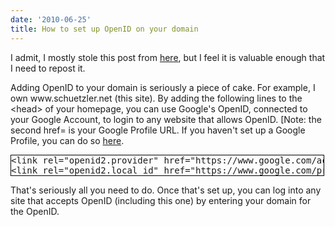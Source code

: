 ```yaml
---
date: '2010-06-25'
title: How to set up OpenID on your domain
---
```


<p>I admit, I mostly stole this post from <a href="https://smarterware.org/6286/how-to-set-up-openid-on-your-own-domain">here</a>, but I feel it is valuable enough that I need to repost it.</p>

<p>Adding OpenID to your domain is seriously a piece of cake. For example, I own www.schuetzler.net (this site). By adding the following lines to the &lt;head&gt; of your homepage, you can use Google's OpenID, connected to your Google Account, to login to any website that allows OpenID. [Note: the second href= is your Google Profile URL. If you haven't set up a Google Profile, you can do so <a href="https://www.google.com/profiles">here</a>.</p>

<p><pre style="border: 1px solid black; width: 500px; overflow-x: auto;">&lt;link rel="openid2.provider" href="https://www.google.com/accounts/o8/ud?source=profiles" /&gt;
&lt;link rel="openid2.local_id" href="https://www.google.com/profiles/101917908304099087510" /&gt;</pre></p>

<p>That's seriously all you need to do. Once that's set up, you can log into any site that accepts OpenID (including this one) by entering your domain for the OpenID.</p>
